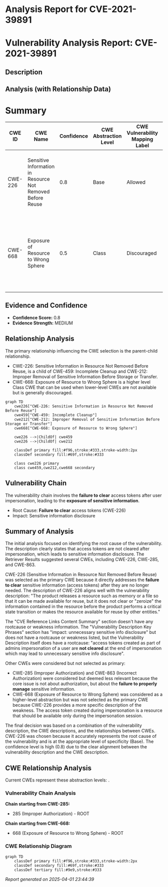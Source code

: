 # Analysis Report for CVE-2021-39891

# Vulnerability Analysis Report: CVE-2021-39891

## Description



## Analysis (with Relationship Data)

# Summary
| CWE ID | CWE Name | Confidence | CWE Abstraction Level | CWE Vulnerability Mapping Label | CWE-Vulnerability Mapping Notes |
|---|---|---|---|---|---|
| CWE-226 | Sensitive Information in Resource Not Removed Before Reuse | 0.8 | Base | Allowed | Primary CWE. The access tokens are not cleared at the end of impersonation, which leads to sensitive information disclosure. |
| CWE-668 | Exposure of Resource to Wrong Sphere | 0.5 | Class | Discouraged | Secondary candidate. The access token created during impersonation is a resource that should be available only during the impersonation session.  |

## Evidence and Confidence

*   **Confidence Score:** 0.8
*   **Evidence Strength:** MEDIUM

## Relationship Analysis
The primary relationship influencing the CWE selection is the parent-child relationship.
  - CWE-226: Sensitive Information in Resource Not Removed Before Reuse, is a child of CWE-459: Incomplete Cleanup and CWE-212: Improper Removal of Sensitive Information Before Storage or Transfer.
  - CWE-668: Exposure of Resource to Wrong Sphere is a higher level Class CWE that can be used when lower-level CWEs are not available but is generally discouraged.
```mermaid
graph TD
    cwe226["CWE-226: Sensitive Information in Resource Not Removed Before Reuse"]
    cwe459["CWE-459: Incomplete Cleanup"]
    cwe212["CWE-212: Improper Removal of Sensitive Information Before Storage or Transfer"]
    cwe668["CWE-668: Exposure of Resource to Wrong Sphere"]
    
    cwe226 -->|ChildOf| cwe459
    cwe226 -->|ChildOf| cwe212
    
    classDef primary fill:#f96,stroke:#333,stroke-width:2px
    classDef secondary fill:#69f,stroke:#333
    
    class cwe226 primary
    class cwe459,cwe212,cwe668 secondary
```

## Vulnerability Chain
The vulnerability chain involves the **failure to clear** access tokens after user impersonation, leading to the **exposure of sensitive information**.
  - Root Cause: **Failure to clear** access tokens (CWE-226)
  - Impact: Sensitive information disclosure

## Summary of Analysis
The initial analysis focused on identifying the root cause of the vulnerability. The description clearly states that access tokens are not cleared after impersonation, which leads to sensitive information disclosure. The Retriever Results suggested several CWEs, including CWE-226, CWE-285, and CWE-863.

CWE-226 (Sensitive Information in Resource Not Removed Before Reuse) was selected as the primary CWE because it directly addresses the **failure to clear** sensitive information (access tokens) after they are no longer needed. The description of CWE-226 aligns well with the vulnerability description: "The product releases a resource such as memory or a file so that it can be made available for reuse, but it does not clear or "zeroize" the information contained in the resource before the product performs a critical state transition or makes the resource available for reuse by other entities."

The "CVE Reference Links Content Summary" section doesn't have any rootcause or weakness information.
The "Vulnerability Description Key Phrases" section has "impact: unnecessary sensitive info disclosure" but does not have a rootcause or weakness listed, but the Vulnerability Description itself does have a rootcause: "access tokens created as part of admins impersonation of a user are **not cleared** at the end of impersonation which may lead to unnecessary sensitive info disclosure".

Other CWEs were considered but not selected as primary:
  - CWE-285 (Improper Authorization) and CWE-863 (Incorrect Authorization) were considered but deemed less relevant because the core issue is not about authorization, but about the **failure to properly manage** sensitive information.
  - CWE-668 (Exposure of Resource to Wrong Sphere) was considered as a higher-level abstraction but was not selected as the primary CWE because CWE-226 provides a more specific description of the weakness. The access token created during impersonation is a resource that should be available only during the impersonation session.

The final decision was based on a combination of the vulnerability description, the CWE descriptions, and the relationships between CWEs. CWE-226 was chosen because it accurately represents the root cause of the vulnerability and is at the appropriate level of specificity (Base). The confidence level is high (0.8) due to the clear alignment between the vulnerability description and the CWE description.


## CWE Relationship Analysis

Current CWEs represent these abstraction levels: .


### Vulnerability Chain Analysis

**Chain starting from CWE-285:**
- 285 (Improper Authorization) - ROOT


**Chain starting from CWE-668:**
- 668 (Exposure of Resource to Wrong Sphere) - ROOT



### CWE Relationship Diagram

```mermaid
graph TD
    classDef primary fill:#f96,stroke:#333,stroke-width:2px
    classDef secondary fill:#69f,stroke:#333
    classDef tertiary fill:#9e9,stroke:#333
```



*Report generated on 2025-04-01 23:44:39*
